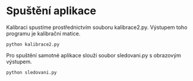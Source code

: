 Spuštění aplikace 
========================

Kalibraci spustíme prostřednictvím souboru kalibrace2.py. Výstupem toho programu je kalibrační matice.

    python kalibrace2.py



Pro spuštění samotné aplikace slouží soubor sledovani.py s obrazovým výstupem.

    python sledovani.py
   
